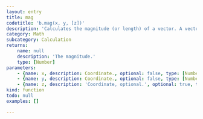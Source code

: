 ```yaml
---
layout: entry
title: mag
codetitle: 'b.mag(x, y, [z])'
description: 'Calculates the magnitude (or length) of a vector. A vector is a direction in space commonly used in computer graphics and linear algebra. Because it has no "start" position, the magnitude of a vector can be thought of as the distance from coordinate (0,0) to its (x,y) value. Therefore, mag() is a shortcut for writing "dist(0, 0, x, y)".'
category: Math
subcategory: Calculation
returns:
    name: null
    description: 'The magnitude.'
    type: [Number]
parameters:
    - {name: x, description: Coordinate., optional: false, type: [Number]}
    - {name: y, description: Coordinate., optional: false, type: [Number]}
    - {name: z, description: 'Coordinate, optional.', optional: true, type: [Number]}
kind: function
todo: null
examples: []

---
```

